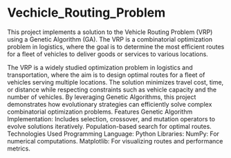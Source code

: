 # Vechicle_Routing_Problem
This project implements a solution to the Vehicle Routing Problem (VRP) using a Genetic Algorithm (GA). The VRP is a combinatorial optimization problem in logistics, where the goal is to determine the most efficient routes for a fleet of vehicles to deliver goods or services to various locations.

The VRP is a widely studied optimization problem in logistics and transportation, where the aim is to design optimal routes for a fleet of vehicles serving multiple locations. The solution minimizes travel cost, time, or distance while respecting constraints such as vehicle capacity and the number of vehicles.
By leveraging Genetic Algorithms, this project demonstrates how evolutionary strategies can efficiently solve complex combinatorial optimization problems.
Features
  Genetic Algorithm Implementation:
  Includes selection, crossover, and mutation operators to evolve solutions iteratively.
  Population-based search for optimal routes.
Technologies Used
  Programming Language: Python
Libraries:
  NumPy: For numerical computations.
  Matplotlib: For visualizing routes and performance metrics.
